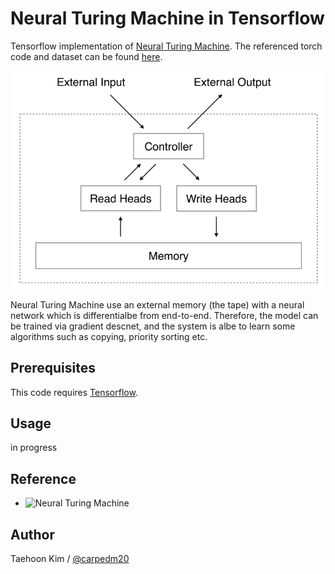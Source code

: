Neural Turing Machine in Tensorflow
===================================

Tensorflow implementation of [Neural Turing Machine](http://arxiv.org/abs/1410.5401). The referenced torch code and dataset can be found [here](https://github.com/kaishengtai/torch-ntm).

![alt_tag](model.gif)

Neural Turing Machine use an external memory (the tape) with a neural network which is differentialbe from end-to-end. Therefore, the model can be trained via gradient descnet, and the system is albe to learn some algorithms such as copying, priority sorting etc.


Prerequisites
-------------

This code requires [Tensorflow](https://www.tensorflow.org/).


Usage
-----

in progress


Reference
---------

- ![Neural Turing Machine](http://cpmarkchang.logdown.com/posts/279710-neural-network-neural-turing-machine)



Author
------

Taehoon Kim / [@carpedm20](http://carpedm20.github.io/)
